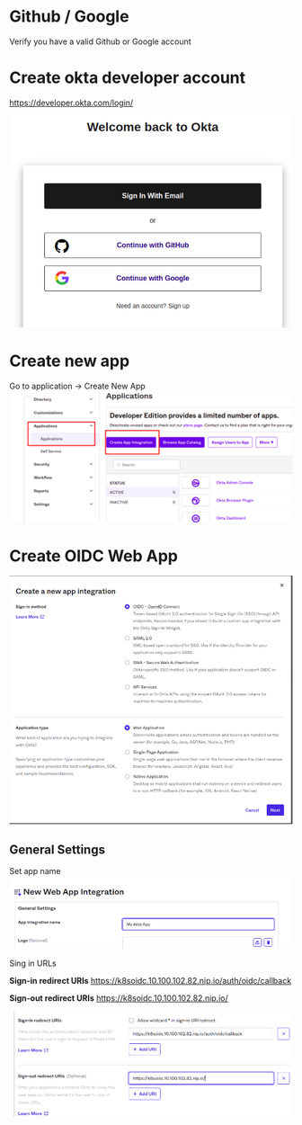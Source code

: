 # Github / Google
Verify you have a valid Github or Google account

# Create okta developer account
<a href="https://developer.okta.com/login/">https://developer.okta.com/login/</a>

<img src="img/okta-register.png">

# Create new app
Go to application -> Create New App
<img src="img/create-application.png">


# Create OIDC Web App
<img src="img/create-oidc-web-app.png">


## General Settings
Set app name
<img src="img/general-my-web-app.png">

Sing in URLs

<B>Sign-in redirect URIs</B> https://k8soidc.10.100.102.82.nip.io/auth/oidc/callback

<B>Sign-out redirect URIs</B> https://k8soidc.10.100.102.82.nip.io/

<img src="img/sign-in-url.png">

